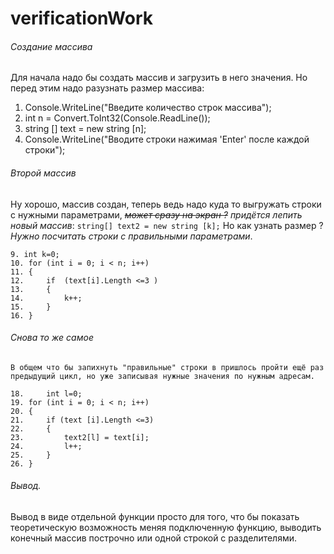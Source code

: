 # verificationWork
###### Создание массива
Для начала надо бы создать массив и загрузить в него значения. Но перед этим надо разузнать размер массива:
  1. Console.WriteLine("Введите количество строк массива");
  2. int n = Convert.ToInt32(Console.ReadLine());
  3. string [] text = new string [n];
  4. Console.WriteLine("Вводите строки нажимая 'Enter' после каждой строки");
###### Второй массив
Ну хорошо, массив создан, теперь ведь надо куда то выгружать строки с нужными параметрами, _~~может сразу на экран ?~~ придётся лепить новый массив_:
	 `string[] text2 = new string [k];`
Но как узнать размер ? _Нужно посчитать строки с правильными параметрами_.

	9. int k=0;
	10. for (int i = 0; i < n; i++)
	11. {
	12.     if  (text[i].Length <=3 )
	13.     {
	14.         k++;
	15.     }
	16. } 
###### Снова то же самое
	В общем что бы запихнуть "правильные" строки в пришлось пройти ещё раз предыдущий цикл, но уже записывая нужные значения по нужным адресам.
	
	18. 	int l=0;
	19. for (int i = 0; i < n; i++)
	20. {
	21.     if (text [i].Length <=3)
	22.     {
	23.         text2[l] = text[i];
	24.         l++;
	25.     }
	26. }
###### Вывод.
Вывод в виде отдельной функции просто для того, что бы показать теоретическую возможность меняя подключенную функцию, выводить конечный массив построчно или одной строкой с разделителями.
